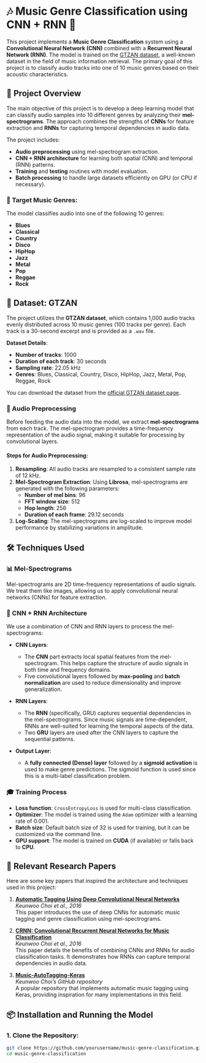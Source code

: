 # 🎶 Music Genre Classification using CNN + RNN 🎵

This project implements a **Music Genre Classification** system using a **Convolutional Neural Network (CNN)** combined with a **Recurrent Neural Network (RNN)**. The model is trained on the [GTZAN dataset](http://marsyas.info/downloads/datasets.html), a well-known dataset in the field of music information retrieval. The primary goal of this project is to classify audio tracks into one of 10 music genres based on their acoustic characteristics.

## 🚀 Project Overview

The main objective of this project is to develop a deep learning model that can classify audio samples into 10 different genres by analyzing their **mel-spectrograms**. The approach combines the strengths of **CNNs** for feature extraction and **RNNs** for capturing temporal dependencies in audio data.

The project includes:
- **Audio preprocessing** using mel-spectrogram extraction.
- **CNN + RNN architecture** for learning both spatial (CNN) and temporal (RNN) patterns.
- **Training** and **testing** routines with model evaluation.
- **Batch processing** to handle large datasets efficiently on GPU (or CPU if necessary).

### 🎯 Target Music Genres:
The model classifies audio into one of the following 10 genres:
- **Blues**
- **Classical**
- **Country**
- **Disco**
- **HipHop**
- **Jazz**
- **Metal**
- **Pop**
- **Reggae**
- **Rock**

## 📁 Dataset: GTZAN

The project utilizes the **GTZAN dataset**, which contains 1,000 audio tracks evenly distributed across 10 music genres (100 tracks per genre). Each track is a 30-second excerpt and is provided as a `.wav` file.

**Dataset Details**:
- **Number of tracks**: 1000
- **Duration of each track**: 30 seconds
- **Sampling rate**: 22.05 kHz
- **Genres**: Blues, Classical, Country, Disco, HipHop, Jazz, Metal, Pop, Reggae, Rock

You can download the dataset from the [official GTZAN dataset page](http://marsyas.info/downloads/datasets.html).

### 🎵 Audio Preprocessing

Before feeding the audio data into the model, we extract **mel-spectrograms** from each track. The mel-spectrogram provides a time-frequency representation of the audio signal, making it suitable for processing by convolutional layers.

#### Steps for Audio Preprocessing:
1. **Resampling**: All audio tracks are resampled to a consistent sample rate of 12 kHz.
2. **Mel-Spectrogram Extraction**: Using **Librosa**, mel-spectrograms are generated with the following parameters:
   - **Number of mel bins**: 96
   - **FFT window size**: 512
   - **Hop length**: 256
   - **Duration of each frame**: 29.12 seconds
3. **Log-Scaling**: The mel-spectrograms are log-scaled to improve model performance by stabilizing variations in amplitude.

## 🛠️ Techniques Used

### 📊 Mel-Spectrograms

Mel-spectrograms are 2D time-frequency representations of audio signals. We treat them like images, allowing us to apply convolutional neural networks (CNNs) for feature extraction.

### 🧠 CNN + RNN Architecture

We use a combination of CNN and RNN layers to process the mel-spectrograms:

- **CNN Layers**:
  - The **CNN** part extracts local spatial features from the mel-spectrogram. This helps capture the structure of audio signals in both time and frequency domains.
  - Five convolutional layers followed by **max-pooling** and **batch normalization** are used to reduce dimensionality and improve generalization.
  
- **RNN Layers**:
  - The **RNN** (specifically, GRU) captures sequential dependencies in the mel-spectrograms. Since music signals are time-dependent, RNNs are well-suited for learning the temporal aspects of the data.
  - Two **GRU** layers are used after the CNN layers to capture the sequential patterns.

- **Output Layer**:
  - A **fully connected (Dense) layer** followed by a **sigmoid activation** is used to make genre predictions. The sigmoid function is used since this is a multi-label classification problem.

### 🎓 Training Process

- **Loss function**: `CrossEntropyLoss` is used for multi-class classification.
- **Optimizer**: The model is trained using the `Adam` optimizer with a learning rate of 0.001.
- **Batch size**: Default batch size of 32 is used for training, but it can be customized via the command line.
- **GPU support**: The model is trained on **CUDA** (if available) or falls back to **CPU**.

## 📜 Relevant Research Papers

Here are some key papers that inspired the architecture and techniques used in this project:

1. **[Automatic Tagging Using Deep Convolutional Neural Networks](https://arxiv.org/abs/1606.00298)**  
   *Keunwoo Choi et al., 2016*  
   This paper introduces the use of deep CNNs for automatic music tagging and genre classification using mel-spectrograms.

2. **[CRNN: Convolutional Recurrent Neural Networks for Music Classification](https://arxiv.org/abs/1609.04243)**  
   *Keunwoo Choi et al., 2016*  
   This paper details the benefits of combining CNNs and RNNs for audio classification tasks. It demonstrates how RNNs can capture temporal dependencies in audio data.

3. **[Music-AutoTagging-Keras](https://github.com/keunwoochoi/music-auto_tagging-keras)**  
   *Keunwoo Choi’s GitHub repository*  
   A popular repository that implements automatic music tagging using Keras, providing inspiration for many implementations in this field.

## 📦 Installation and Running the Model

### 1. **Clone the Repository**:
   ```bash
   git clone https://github.com/yourusername/music-genre-classification.git
   cd music-genre-classification
